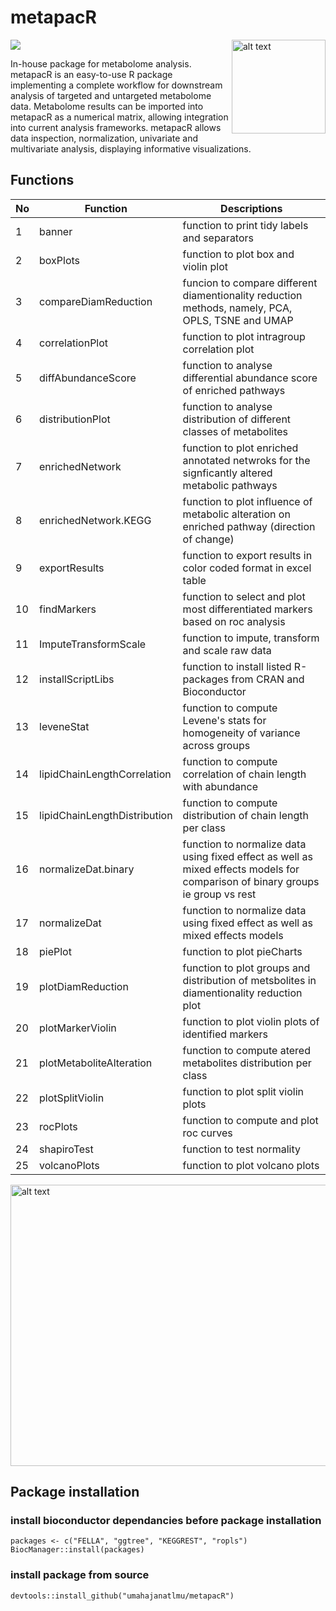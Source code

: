 
# metapacR 

<img src="https://github.com/umahajanatlmu/metapacR/blob/master/inst/figures/metapacR_sticker.png" alt="alt text" width="150" height="150" align="right">

<img src="https://img.shields.io/badge/Stability-Experimental-red" >

In-house package for metabolome analysis.
metapacR is an easy-to-use R package implementing a complete workflow for downstream analysis of targeted and untargeted metabolome data. Metabolome results can be imported into metapacR as a numerical matrix, allowing integration into current analysis frameworks. metapacR allows data inspection, normalization, univariate and multivariate analysis, displaying informative visualizations.

## Functions

|  No |  Function | Descriptions |
|---|---|---|
| 1 | banner | function to print tidy labels and separators |
| 2 | boxPlots | function to plot box and violin plot |
| 3 | compareDiamReduction | funcion to compare different diamentionality reduction methods, namely, PCA, OPLS, TSNE and UMAP |
| 4 |correlationPlot | function to plot intragroup correlation plot |
| 5 |diffAbundanceScore | function to analyse differential abundance score of enriched pathways |
| 6 |distributionPlot | function to analyse distribution of different classes of metabolites |
| 7 | enrichedNetwork | function to plot enriched annotated netwroks for the signficantly altered metabolic pathways |
| 8 | enrichedNetwork.KEGG | function to plot influence of metabolic alteration on enriched pathway (direction of change) |
| 9 | exportResults  | function to export results in color coded format in excel table |
| 10 | findMarkers  | function to select and plot most differentiated markers based on roc analysis |
| 11 | ImputeTransformScale | function to impute, transform and scale raw data |
| 12 | installScriptLibs | function to install listed R-packages from CRAN and Bioconductor  |
| 13 | leveneStat   | function to compute Levene's stats for homogeneity of variance across groups |
| 14 | lipidChainLengthCorrelation | function to compute correlation of chain length with abundance |
| 15 | lipidChainLengthDistribution | function to compute distribution of chain length per class |
| 16 | normalizeDat.binary | function to normalize data using fixed effect as well as mixed effects models for comparison of binary groups ie group vs rest |
| 17 | normalizeDat | function to normalize data using fixed effect as well as mixed effects models |
| 18 | piePlot | function to plot pieCharts |
| 19 | plotDiamReduction | function to plot groups and distribution of metsbolites in diamentionality reduction plot |
| 20 | plotMarkerViolin | function to plot violin plots of identified markers |
| 21 | plotMetaboliteAlteration | function to compute atered metabolites distribution per class |
| 22 | plotSplitViolin | function to plot split violin plots |
| 23 | rocPlots | function to compute and plot roc curves |
| 24 | shapiroTest | function to test normality |
| 25 | volcanoPlots | function to plot volcano plots |

<img src="https://github.com/umahajanatlmu/metapacR/blob/master/inst/figures/pipeline.png" alt="alt text" width="900" height="450">

## Package installation

### install bioconductor dependancies before package installation
```{r}
packages <- c("FELLA", "ggtree", "KEGGREST", "ropls")
BiocManager::install(packages)
```
### install package from source  
```{r}
devtools::install_github("umahajanatlmu/metapacR")
```
